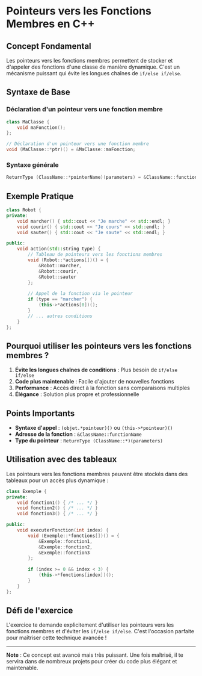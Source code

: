 # Pointeurs vers les Fonctions Membres en C++

## Concept Fondamental

Les pointeurs vers les fonctions membres permettent de stocker et d'appeler des fonctions d'une classe de manière dynamique. C'est un mécanisme puissant qui évite les longues chaînes de `if/else if/else`.

## Syntaxe de Base

### Déclaration d'un pointeur vers une fonction membre

```cpp
class MaClasse {
    void maFonction();
};

// Déclaration d'un pointeur vers une fonction membre
void (MaClasse::*ptr)() = &MaClasse::maFonction;
```

### Syntaxe générale
```cpp
ReturnType (ClassName::*pointerName)(parameters) = &ClassName::functionName;
```

## Exemple Pratique

```cpp
class Robot {
private:
    void marcher() { std::cout << "Je marche" << std::endl; }
    void courir() { std::cout << "Je cours" << std::endl; }
    void sauter() { std::cout << "Je saute" << std::endl; }

public:
    void action(std::string type) {
        // Tableau de pointeurs vers les fonctions membres
        void (Robot::*actions[])() = {
            &Robot::marcher,
            &Robot::courir,
            &Robot::sauter
        };
        
        // Appel de la fonction via le pointeur
        if (type == "marcher") {
            (this->*actions[0])();
        }
        // ... autres conditions
    }
};
```

## Pourquoi utiliser les pointeurs vers les fonctions membres ?

1. **Évite les longues chaînes de conditions** : Plus besoin de `if/else if/else`
2. **Code plus maintenable** : Facile d'ajouter de nouvelles fonctions
3. **Performance** : Accès direct à la fonction sans comparaisons multiples
4. **Élégance** : Solution plus propre et professionnelle

## Points Importants

- **Syntaxe d'appel** : `(objet.*pointeur)()` ou `(this->*pointeur)()`
- **Adresse de la fonction** : `&ClassName::functionName`
- **Type du pointeur** : `ReturnType (ClassName::*)(parameters)`

## Utilisation avec des tableaux

Les pointeurs vers les fonctions membres peuvent être stockés dans des tableaux pour un accès plus dynamique :

```cpp
class Exemple {
private:
    void fonction1() { /* ... */ }
    void fonction2() { /* ... */ }
    void fonction3() { /* ... */ }

public:
    void executerFonction(int index) {
        void (Exemple::*fonctions[])() = {
            &Exemple::fonction1,
            &Exemple::fonction2,
            &Exemple::fonction3
        };
        
        if (index >= 0 && index < 3) {
            (this->*fonctions[index])();
        }
    }
};
```

## Défi de l'exercice

L'exercice te demande explicitement d'utiliser les pointeurs vers les fonctions membres et d'éviter les `if/else if/else`. C'est l'occasion parfaite pour maîtriser cette technique avancée !

---

**Note** : Ce concept est avancé mais très puissant. Une fois maîtrisé, il te servira dans de nombreux projets pour créer du code plus élégant et maintenable. 
